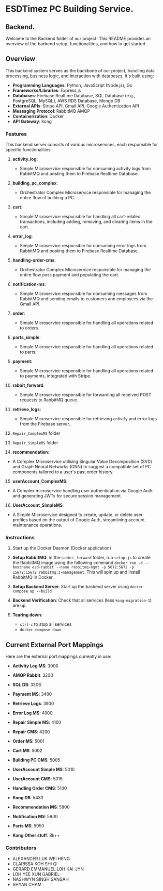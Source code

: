 # ESDTimez PC Building Service.

## Backend.

Welcome to the Backend folder of our project! This README provides an overview of the backend setup, functionalities, and how to get started.

## Overview

This backend system serves as the backbone of our project, handling data processing, business logic, and interaction with databases. It's built using:

- **Programming Languages**: Python, JavaScript (Node.js), Go
- **Frameworks/Libraries**: Express.js
- **Databases**: Firebase Realtime Database, SQL Database (e.g., PostgreSQL, MySQL), AWS RDS Database, Mongo DB
- **External APIs**: Stripe API, Gmail API, Google Authentication API
- **Messaging Protocol**: RabbitMQ AMQP
- **Containerization**: Docker
- **API Gateway**: Kong

### Features

This backend server consists of various microservices, each responsible for specific functionalities:

1. **activity_log**:

   - Simple Microservice responsible for consuming activity logs from RabbitMQ and posting them to Firebase Realtime Database.

2. **building_pc_complex**:

   - Orchestrator Complex Microservice responsible for managing the entire flow of building a PC.

3. **cart**:

   - Simple Microservice responsible for handling all cart-related transactions, including adding, removing, and clearing items in the cart.

4. **error_log**:

   - Simple Microservice responsible for consuming error logs from RabbitMQ and posting them to Firebase Realtime Database.

5. **handling-order-cms**:

   - Orchestrator Complex Microservice responsible for managing the entire flow post-payment and populating the cart.

6. **notification-ms**:

   - Simple Microservice responsible for consuming messages from RabbitMQ and sending emails to customers and employees via the Gmail API.

7. **order**:

   - Simple Microservice responsible for handling all operations related to orders.

8. **parts_simple**:

   - Simple Microservice responsible for handling all operations related to parts.

9. **payment**:

   - Simple Microservice responsible for handling all operations related to payments, integrated with Stripe.

10. **rabbit_forward**:

    - Simple Microservice responsible for forwarding all received POST requests to RabbitMQ queue.

11. **retrieve_logs**:

    - Simple Microservice responsible for retrieving activity and error logs from the Firebase server.

12. `Repair_ComplexMS` folder
13. `Repair_SimpleMS` folder
14. **recommendation**:

- A Complex Microservice utilising Singular Value Decomposition (SVD) and Graph Neural Networks (GNN) to suggest a compatible set of PC components tailored to a user's past order history.

15. **userAccount_ComplexMS**:

- A Complex microservice handling user authentication via Google Auth and generating JWTs for secure session management.

16. **UserAccount_SimpleMS**:

- A Simple Microservice designed to create, update, or delete user profiles based on the output of Google Auth, streamlining account maintenance operations.

### Instructions

1. Start up the Docker Daemon (Docker application)

2. **Setup RabbitMQ**: In the `rabbit_forward` folder, run `setup.js` to create the RabbitMQ image using the following command `docker run -d --hostname esd-rabbit --name rabbitmq-mgmt -p 5672:5672 -p 15672:15672 rabbitmq:3-management`. This will spin up and install RabbitMQ in Docker.

3. **Setup Backend Server**: Start up the backend server using `docker compose up --build`

4. **Backend Verification**: Check that all services (less `kong-migration-1`) are up.

5. **Tearing down**:
   - `ctrl-c` to stop all services
   - `docker compose down`

## Current External Port Mappings

Here are the external port mappings currently in use:

- **Activity Log MS**: 3000
- **AMQP Rabbit**: 3200
- **SQL DB**: 3306
- **Payment MS**: 3400
- **Retrieve Logs**: 3900
- **Error Log MS**: 4000
- **Repair Simple MS**: 4100
- **Repair CMS**: 4200
- **Order MS**: 5001
- **Cart MS**: 5002
- **Building PC CMS**: 5005
- **UserAccount Simple MS**: 5010
- **UserAccount CMS**: 5015
- **Handling Order CMS**: 5100
- **Kong DB**: 5433
- **Recommendation MS**: 5800
- **Notification MS**: 5900
- **Parts MS**: 5950

- **Kong Other stuff**: 8k++

### Contributors

- ALEXANDER LUK WEI HENG
- CLARISSA KOH SHI QI
- GERARD EMMANUEL LOH KAI-JYN
- LOH YEE XUN GABRIEL
- NASHWYN SINGH SANGAH
- SHYAN CHAM
